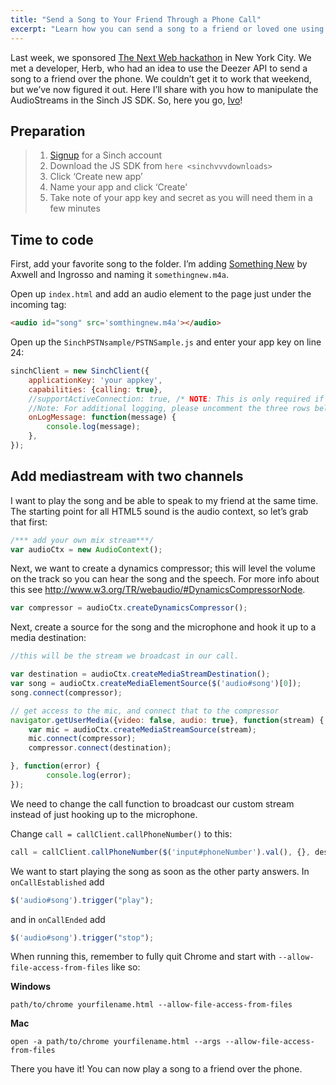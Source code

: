 ```yaml
---
title: "Send a Song to Your Friend Through a Phone Call"
excerpt: "Learn how you can send a song to a friend or loved one using the Sinch JS SDK - It's quicker than you think! Sign up today and download the JS SDK now."
---
```

Last week, we sponsored [The Next Web hackathon](http://thenextweb.com/conference/usa/hack-battle) in New York City. We met a developer, Herb, who had an idea to use the Deezer API to send a song to a friend over the phone. We couldn’t get it to work that weekend, but we’ve now figured it out. Here I’ll share with you how to manipulate the AudioStreams in the Sinch JS SDK. So, here you go, [Ivo](https://twitter.com/ilukac)\!

## Preparation

> 1.  [Signup](https://portal.sinch.com/#/signup) for a Sinch account
> 2.  Download the JS SDK from `here <sinchvvvdownloads>`
> 3.  Click ‘Create new app’
> 4.  Name your app and click ‘Create’
> 5.  Take note of your app key and secret as you will need them in a few minutes

## Time to code

First, add your favorite song to the folder. I’m adding [Something New](https://www.youtube.com/watch?v=BhJSsX5AKPI) by Axwell and Ingrosso and naming it `somethingnew.m4a`.

Open up `index.html` and add an audio element to the page just under the incoming tag:

```html
<audio id="song" src='somthingnew.m4a'></audio>
```

Open up the `SinchPSTNsample/PSTNSample.js` and enter your app key on line 24:

```javascript
sinchClient = new SinchClient({
    applicationKey: 'your appkey',
    capabilities: {calling: true},
    //supportActiveConnection: true, /* NOTE: This is only required if application is to receive calls / instant messages. */
    //Note: For additional logging, please uncomment the three rows below
    onLogMessage: function(message) {
        console.log(message);
    },
});
```

## Add mediastream with two channels

I want to play the song and be able to speak to my friend at the same time. The starting point for all HTML5 sound is the audio context, so let’s grab that first:

```javascript
/*** add your own mix stream***/
var audioCtx = new AudioContext();
```

Next, we want to create a dynamics compressor; this will level the volume on the track so you can hear the song and the speech. For more info about this see <http://www.w3.org/TR/webaudio/#DynamicsCompressorNode>.

```javascript
var compressor = audioCtx.createDynamicsCompressor();
```

Next, create a source for the song and the microphone and hook it up to a media destination:

```javascript
//this will be the stream we broadcast in our call.

var destination = audioCtx.createMediaStreamDestination();
var song = audioCtx.createMediaElementSource($('audio#song')[0]);
song.connect(compressor);

// get access to the mic, and connect that to the compressor
navigator.getUserMedia({video: false, audio: true}, function(stream) {
    var mic = audioCtx.createMediaStreamSource(stream);
    mic.connect(compressor);
    compressor.connect(destination);

}, function(error) {
        console.log(error);
});
```

We need to change the call function to broadcast our custom stream instead of just hooking up to the microphone.

Change `call = callClient.callPhoneNumber()` to this:

```javascript
call = callClient.callPhoneNumber($('input#phoneNumber').val(), {}, destination.stream);
```

We want to start playing the song as soon as the other party answers. In `onCallEstablished` add

```javascript
$('audio#song').trigger("play");
```

and in `onCallEnded` add

```javascript
$('audio#song').trigger("stop");
```

When running this, remember to fully quit Chrome and start with `--allow-file-access-from-files` like so:

**Windows**

    path/to/chrome yourfilename.html --allow-file-access-from-files

**Mac**

    open -a path/to/chrome yourfilename.html --args --allow-file-access-from-files

There you have it\! You can now play a song to a friend over the phone.